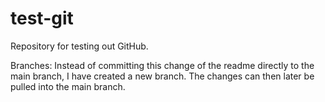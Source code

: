 # test-git
Repository for testing out GitHub.

Branches:
Instead of committing this change of the readme directly to the main branch, I have created a new branch. The changes can then later be pulled into the main branch.
